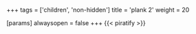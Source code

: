 +++
tags = ['children', 'non-hidden']
title = 'plank 2'
weight = 20

[params]
  alwaysopen = false
+++
{{< piratify >}}